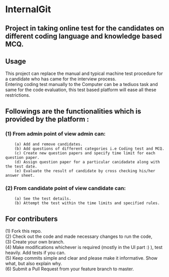 # InternalGit
## Project in taking online test for the candidates on different coding language and knowledge based MCQ.
## Usage
   This project can replace the manual and typical machine test procedure for a candidate who has came for the interview process. <br/>
   Entering coding test manually to the Computer can be a tediuos task and same for the code evaluation, this test based platform will ease all these restrictions.
## Followings are the functionalities which is provided by the platform :
### (1) From admin point of view admin can:
        (a) Add and remove candidates.
        (b) Add questions of different categories i.e Coding test and MCQ.
        (c) Create new question papers and specify time limit for each question paper.
        (d) Assign question paper for a particular canidadate along with the test date.
        (e) Evaluate the result of candidate by cross checking his/her answer sheet.
### (2) From candidate point of view candidate can:
        (a) See the test details.
        (b) Attempt the test within the time limits and specified rules.
## For contributers
(1) Fork this repo. <br/>
(2) Check out the code and made necessary changes to run the code, <br/>
(3) Create your own branch. <br/>
(4) Make modifications whichever is required (mostly in the UI part :) ), test heavily. Add tests if you can. <br/>
(5) Keep commits simple and clear and please make it informative. Show what, but also explain why. <br/>
(6) Submit a Pull Request from your feature branch to master. <br/>
